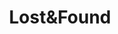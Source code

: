 ---
layout: portfolios
title: Lost&Found
thumb_image: /assets/images/placeholder-3.png
video_url: 'https://player.vimeo.com/video/383154335'
cliente: NG&A
agencia: Music Video
categorias: ["direção","ilustração","animação","2d"]
description_text:
---